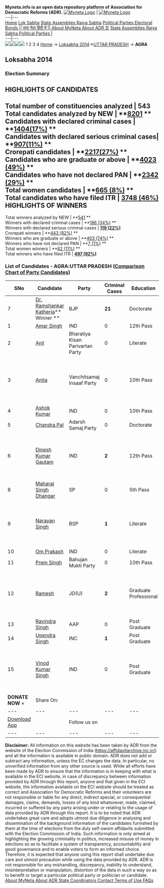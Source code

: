 **Myneta.info is an open data repository platform of Association for Democratic Reforms (ADR).**
[![Myneta Logo](https://www.myneta.info/lib/img/myneta-logo.png)](https://www.myneta.info/) | [![Myneta Logo](https://www.myneta.info/lib/img/adr-logo.png)](https://adrindia.org)  
---|---  
[Home](https://www.myneta.info/) [Lok Sabha](https://www.myneta.info/#ls "Lok Sabha") [ State Assemblies ](https://www.myneta.info/#sa "State Assemblies") [Rajya Sabha](https://www.myneta.info/#rs "Rajya Sabha") [Political Parties ](https://www.myneta.info/party "Political Parties") [ Electoral Bonds ](https://www.myneta.info/electoral_bonds "Electoral Bonds") [ || माय नेता हिंदी में || ](https://translate.google.co.in/translate?prev=hp&hl=en&js=y&u=www.myneta.info&sl=en&tl=hi&history_state0=) [ About MyNeta ](https://adrindia.org/content/about-myneta) [ About ADR ](https://adrindia.org/about-adr/who-we-are) [☰](javascript:void\(0\))
[ State Assemblies ](https://www.myneta.info/#sa "State Assemblies") [ Rajya Sabha ](https://www.myneta.info/#rs "Rajya Sabha") [ Political Parties ](https://www.myneta.info/party "Political Parties")
|   
---|---  
![](https://www.myneta.info/lib/img/banner/banner-1.png)![](https://www.myneta.info/lib/img/banner/banner-2.png)![](https://www.myneta.info/lib/img/banner/banner-3.png)![](https://www.myneta.info/lib/img/banner/banner-4.png)
1  2  3  4 
[Home](https://www.myneta.info/) → [Loksabha 2014](https://www.myneta.info/ls2014/)→[UTTAR PRADESH](https://www.myneta.info/ls2014/index.php?action=show_constituencies&state_id=24) → **AGRA**
### 
## Loksabha 2014
###  Election Summary 
HIGHLIGHTS OF CANDIDATES  
---  
Total number of constituencies analyzed |  543   
Total candidates analyzed by NEW | **[8201](https://www.myneta.info/ls2014/index.php?action=summary&subAction=candidates_analyzed&sort=candidate#summary) **  
Candidates with declared criminal cases | **[1404(17%)](https://www.myneta.info/ls2014/index.php?action=summary&subAction=crime&sort=candidate#summary) **  
Candidates with declared serious criminal cases| **[907(11%)](https://www.myneta.info/ls2014/index.php?action=summary&subAction=serious_crime&sort=candidate#summary) **  
Crorepati candidates | **[2217(27%)](https://www.myneta.info/ls2014/index.php?action=summary&subAction=crorepati&sort=candidate#summary) **  
Candidates who are graduate or above | **[4023 (49%)](https://www.myneta.info/ls2014/index.php?action=summary&subAction=education&sort=candidate#summary) **  
Candidates who have not declared PAN | **[2342 (29%)](https://www.myneta.info/ls2014/index.php?action=summary&subAction=without_pan&sort=candidate#summary) **  
Total women candidates | **[665 (8%)](https://www.myneta.info/ls2014/index.php?action=summary&subAction=women_candidate&sort=candidate#summary) **  
Total candidates who have filed ITR | [**3748 (46%)**](https://www.myneta.info/ls2014/index.php?action=summary&subAction=filed_itr&sort=candidate#summary)  
HIGHLIGHTS OF WINNERS  
---  
Total winners analyzed by NEW | **[541](https://www.myneta.info/ls2014/index.php?action=summary&subAction=winner_analyzed&sort=candidate#summary) **  
Winners with declared criminal cases | **[186 (34%)](https://www.myneta.info/ls2014/index.php?action=summary&subAction=winner_crime&sort=candidate#summary) **  
Winners with declared serious criminal cases | **[119 (22%)](https://www.myneta.info/ls2014/index.php?action=summary&subAction=winner_serious_crime&sort=candidate#summary)**  
Crorepati winners | **[443 (82%)](https://www.myneta.info/ls2014/index.php?action=summary&subAction=winner_crorepati&sort=candidate#summary) **  
Winners who are graduate or above | **[403 (74%)](https://www.myneta.info/ls2014/index.php?action=summary&subAction=winner_education&sort=candidate#summary) **  
Winners who have not declared PAN | **[7 (1%)](https://www.myneta.info/ls2014/index.php?action=summary&subAction=winner_without_pan&sort=candidate#summary) **  
Total women winners | **[62 (11%)](https://www.myneta.info/ls2014/index.php?action=summary&subAction=winner_women&sort=candidate#summary) **  
Total winners who have filed ITR | [**497 (92%)**](https://www.myneta.info/ls2014/index.php?action=summary&subAction=winner_filed_itr&sort=candidate#summary)  
### List of Candidates - AGRA:UTTAR PRADESH ([Comparison Chart of Party Candidates](https://www.myneta.info/ls2014/comparisonchart.php?constituency_id=426))
SNo | Candidate| Party| Criminal Cases| Education| Age| Total Assets| Liabilities  
---|---|---|---|---|---|---|---  
7  | [Dr. Ramshankar Katheria](https://www.myneta.info/ls2014/candidate.php?candidate_id=4916)** Winner ** | BJP | **21** | Doctorate| 49 | Rs 1,46,34,885 ~ 1 Crore+ | Rs 40,35,000 ~ 40 Lacs+  
1  | [Amar Singh](https://www.myneta.info/ls2014/candidate.php?candidate_id=4931) | IND | 0 | 12th Pass| 38 | Rs 2,47,000 ~ 2 Lacs+ | Rs 0 ~   
2  | [Anil](https://www.myneta.info/ls2014/candidate.php?candidate_id=4923) | Bharatiya Kisan Parivartan Party | 0 | Literate| 38 | Rs 3,05,538 ~ 3 Lacs+ | Rs 0 ~   
3  | [Anita](https://www.myneta.info/ls2014/candidate.php?candidate_id=4256) | Vanchitsamaj Insaaf Party | 0 | 10th Pass| 31 | ![](https://myneta.info/image_v2.php?myneta_folder=ls2014&candidate_id=4256&col=ta) | ![](https://myneta.info/image_v2.php?myneta_folder=ls2014&candidate_id=4256&col=lia)  
4  | [Ashok Kumar](https://www.myneta.info/ls2014/candidate.php?candidate_id=4921) | IND | 0 | 10th Pass| 30 | Rs 59,00,000 ~ 59 Lacs+ | Rs 0 ~   
5  | [Chandra Pal](https://www.myneta.info/ls2014/candidate.php?candidate_id=4920) | Adarsh Samaj Party | 0 | Doctorate| 66 | Rs 11,16,76,624 ~ 11 Crore+ | Rs 70,56,864 ~ 70 Lacs+  
6  | [Dinesh Kumar Gautam](https://www.myneta.info/ls2014/candidate.php?candidate_id=4253) | IND | **2** | 12th Pass| 41 | ![](https://myneta.info/image_v2.php?myneta_folder=ls2014&candidate_id=4253&col=ta) | ![](https://myneta.info/image_v2.php?myneta_folder=ls2014&candidate_id=4253&col=lia)  
8  | [Maharaj Singh Dhangar](https://www.myneta.info/ls2014/candidate.php?candidate_id=4915) | SP | 0 | 5th Pass| 46 | Rs 2,57,98,815 ~ 2 Crore+ | Rs 10,95,365 ~ 10 Lacs+  
9  | [Narayan Singh](https://www.myneta.info/ls2014/candidate.php?candidate_id=4255) | BSP | **1** | Literate| 60 | ![](https://myneta.info/image_v2.php?myneta_folder=ls2014&candidate_id=4255&col=ta) | ![](https://myneta.info/image_v2.php?myneta_folder=ls2014&candidate_id=4255&col=lia)  
10  | [Om Prakash](https://www.myneta.info/ls2014/candidate.php?candidate_id=4922) | IND | 0 | Literate| 51 | Rs 19,35,966 ~ 19 Lacs+ | Rs 0 ~   
11  | [Prem Singh](https://www.myneta.info/ls2014/candidate.php?candidate_id=4918) | Bahujan Mukti Party | 0 | 10th Pass| 61 | Rs 2,08,15,800 ~ 2 Crore+ | Rs 0 ~   
12  | [Ramesh](https://www.myneta.info/ls2014/candidate.php?candidate_id=4925) | JD(U) | **2** | Graduate Professional| 59 | ![](https://myneta.info/image_v2.php?myneta_folder=ls2014&candidate_id=4925&col=ta) | ![](https://myneta.info/image_v2.php?myneta_folder=ls2014&candidate_id=4925&col=lia)  
13  | [Ravindra Singh](https://www.myneta.info/ls2014/candidate.php?candidate_id=4257) | AAP | 0 | Post Graduate| 38 | Rs 65,01,178 ~ 65 Lacs+ | Rs 15,00,000 ~ 15 Lacs+  
14  | [Upendra Singh](https://www.myneta.info/ls2014/candidate.php?candidate_id=4914) | INC | **1** | Post Graduate| 43 | Rs 1,81,79,036 ~ 1 Crore+ | Rs 3,30,224 ~ 3 Lacs+  
15  | [Vinod Kumar Singh](https://www.myneta.info/ls2014/candidate.php?candidate_id=4913) | IND | 0 | Post Graduate| 56 | ![](https://myneta.info/image_v2.php?myneta_folder=ls2014&candidate_id=4913&col=ta) | ![](https://myneta.info/image_v2.php?myneta_folder=ls2014&candidate_id=4913&col=lia)  
|  **DONATE NOW** × |  Share On:  | [](https://api.whatsapp.com/send?text=https%3A%2F%2Fmyneta.info%2Fpunjab2022%2Findex.php%3Faction%3Dshow_constituencies%26state_id%3D19) | [](https://www.facebook.com/sharer/sharer.php?u=https%3A%2F%2Fmyneta.info%2Fpunjab2022%2Findex.php%3Faction%3Dshow_constituencies%26state_id%3D19) | [](https://twitter.com/share?url=https%3A%2F%2Fmyneta.info%2Fpunjab2022%2Findex.php%3Faction%3Dshow_constituencies%26state_id%3D19)  
---|---|---|---|---  
| [ Download App ](https://play.google.com/store/apps/details?id=com.webrosoft.myneta1&pcampaignid=pcampaignidMKT-Other-global-all-co-prtnr-py-PartBadge-Mar2515-1) | [](https://play.google.com/store/apps/details?id=com.webrosoft.myneta1&pcampaignid=pcampaignidMKT-Other-global-all-co-prtnr-py-PartBadge-Mar2515-1) |  Follow us on  | [](https://www.facebook.com/adrindia.org/) | [](https://twitter.com/adrspeaks) | [](https://groups.google.com/g/national-election-watch?hl=en&pli=1) | [](https://www.instagram.com/adrspeaks/) | [](https://www.youtube.com/user/adrspeaks) | [](https://sharechat.com/profile/adrspeaks)  
---|---|---|---|---|---|---|---|---  
**Disclaimer:** All information on this website has been taken by ADR from the website of the Election Commission of India (https://affidavitarchive.nic.in/) and all the information is available in public domain. ADR does not add or subtract any information, unless the EC changes the data. In particular, no unverified information from any other source is used. While all efforts have been made by ADR to ensure that the information is in keeping with what is available in the ECI website, in case of discrepancy between information provided by ADR through this report, anyone and that given in the ECI website, the information available on the ECI website should be treated as correct and Association for Democratic Reforms and their volunteers are not responsible or liable for any direct, indirect special, or consequential damages, claims, demands, losses of any kind whatsoever, made, claimed, incurred or suffered by any party arising under or relating to the usage of data provided by ADR through this report. It is to be noted that ADR undertakes great care and adopts utmost due diligence in analysing and dissemination of the background information of the candidates furnished by them at the time of elections from the duly self-sworn affidavits submitted with the Election Commission of India. Such information is only aimed at highlighting the growing criminality in politics, increased misuse of money in elections so as to facilitate a system of transparency, accountability and good governance and to enable voters to form an informed choice. Therefore, it is expected that anyone using this report shall undertake due care and utmost precaution while using the data provided by ADR. ADR is not responsible for any mishandling, discrepancy, inability to understand, misinterpretation or manipulation, distortion of the data in such a way so as to benefit or target a particular political party or politician or candidate. 
[ About MyNeta ](https://adrindia.org/content/about-myneta) [ About ADR ](https://adrindia.org/about-adr/who-we-are) [ State Coordinators ](https://adrindia.org/about-adr/state-coordinators) [ Contact ](https://adrindia.org/contact-us) [ Terms of Use ](https://adrindia.org/content/adr-terms-use) [ FAQs ](https://adrindia.org/content/faqs)
